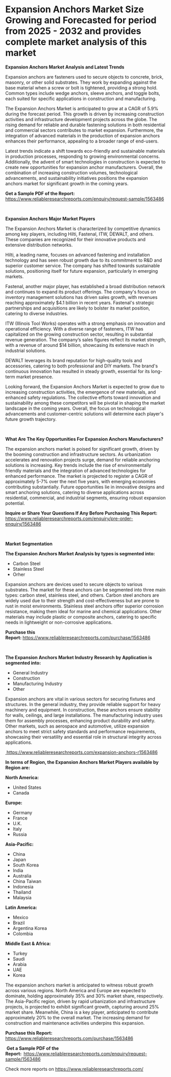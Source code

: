 <p><h1>Expansion Anchors Market Size Growing and Forecasted for period from 2025 - 2032 and provides complete market analysis of this market</h1></p><p><strong>Expansion Anchors Market Analysis and Latest Trends</strong></p>
<p><p>Expansion anchors are fasteners used to secure objects to concrete, brick, masonry, or other solid substrates. They work by expanding against the base material when a screw or bolt is tightened, providing a strong hold. Common types include wedge anchors, sleeve anchors, and toggle bolts, each suited for specific applications in construction and manufacturing.</p><p>The Expansion Anchors Market is anticipated to grow at a CAGR of 5.9% during the forecast period. This growth is driven by increasing construction activities and infrastructure development projects across the globe. The rising demand for reliable and durable fastening solutions in both residential and commercial sectors contributes to market expansion. Furthermore, the integration of advanced materials in the production of expansion anchors enhances their performance, appealing to a broader range of end-users.</p><p>Latest trends indicate a shift towards eco-friendly and sustainable materials in production processes, responding to growing environmental concerns. Additionally, the advent of smart technologies in construction is expected to create new opportunities for expansion anchor manufacturers. Overall, the combination of increasing construction volumes, technological advancements, and sustainability initiatives positions the expansion anchors market for significant growth in the coming years.</p></p>
<p><strong>Get a Sample PDF of the Report:&nbsp;</strong> <a href="https://www.reliableresearchreports.com/enquiry/request-sample/1563486?utm_campaign=2487&utm_medium=2&utm_source=Github&utm_content=ia&utm_term=02042025&utm_id=expansion-anchors">https://www.reliableresearchreports.com/enquiry/request-sample/1563486</a></p>
<p>&nbsp;</p>
<p><strong>Expansion Anchors Major Market Players</strong></p>
<p><p>The Expansion Anchors Market is characterized by competitive dynamics among key players, including Hilti, Fastenal, ITW, DEWALT, and others. These companies are recognized for their innovative products and extensive distribution networks.</p><p>Hilti, a leading name, focuses on advanced fastening and installation technology and has seen robust growth due to its commitment to R&D and superior customer service. The company has shifted towards sustainable solutions, positioning itself for future expansion, particularly in emerging markets.</p><p>Fastenal, another major player, has established a broad distribution network and continues to expand its product offerings. The company's focus on inventory management solutions has driven sales growth, with revenues reaching approximately $4.1 billion in recent years. Fastenal's strategic partnerships and acquisitions are likely to bolster its market position, catering to diverse industries.</p><p>ITW (Illinois Tool Works) operates with a strong emphasis on innovation and operational efficiency. With a diverse range of fasteners, ITW has capitalized on the growing construction sector, resulting in substantial revenue generation. The company’s sales figures reflect its market strength, with a revenue of around $14 billion, showcasing its extensive reach in industrial solutions.</p><p>DEWALT leverages its brand reputation for high-quality tools and accessories, catering to both professional and DIY markets. The brand's continuous innovation has resulted in steady growth, essential for its long-term market presence.</p><p>Looking forward, the Expansion Anchors Market is expected to grow due to increasing construction activities, the emergence of new materials, and enhanced safety regulations. The collective efforts toward innovation and sustainability among these competitors will be pivotal in shaping the market landscape in the coming years. Overall, the focus on technological advancements and customer-centric solutions will determine each player's future growth trajectory.</p></p>
<p>&nbsp;</p>
<p><strong>What Are The Key Opportunities For Expansion Anchors Manufacturers?</strong></p>
<p><p>The expansion anchors market is poised for significant growth, driven by the booming construction and infrastructure sectors. As urbanization accelerates and renovation projects surge, demand for reliable anchoring solutions is increasing. Key trends include the rise of environmentally friendly materials and the integration of advanced technologies for enhanced performance. The market is projected to register a CAGR of approximately 5-7% over the next five years, with emerging economies contributing substantially. Future opportunities lie in innovative designs and smart anchoring solutions, catering to diverse applications across residential, commercial, and industrial segments, ensuring robust expansion potential.</p></p>
<p><strong>Inquire or Share Your Questions If Any Before Purchasing This Report:</strong> <a href="https://www.reliableresearchreports.com/enquiry/pre-order-enquiry/1563486?utm_campaign=2487&utm_medium=2&utm_source=Github&utm_content=ia&utm_term=02042025&utm_id=expansion-anchors">https://www.reliableresearchreports.com/enquiry/pre-order-enquiry/1563486</a></p>
<p>&nbsp;</p>
<p><strong>Market Segmentation</strong></p>
<p><strong>The Expansion Anchors Market Analysis by types is segmented into:</strong></p>
<p><ul><li>Carbon Steel</li><li>Stainless Steel</li><li>Orher</li></ul></p>
<p><p>Expansion anchors are devices used to secure objects to various substrates. The market for these anchors can be segmented into three main types: carbon steel, stainless steel, and others. Carbon steel anchors are widely used due to their strength and cost-effectiveness but are prone to rust in moist environments. Stainless steel anchors offer superior corrosion resistance, making them ideal for marine and chemical applications. Other materials may include plastic or composite anchors, catering to specific needs in lightweight or non-corrosive applications.</p></p>
<p><strong>Purchase this Report:&nbsp;</strong><a href="https://www.reliableresearchreports.com/purchase/1563486?utm_campaign=2487&utm_medium=2&utm_source=Github&utm_content=ia&utm_term=02042025&utm_id=expansion-anchors">https://www.reliableresearchreports.com/purchase/1563486</a></p>
<p>&nbsp;</p>
<p><strong>The Expansion Anchors Market Industry Research by Application is segmented into:</strong></p>
<p><ul><li>General Industry</li><li>Construction</li><li>Manufacturing Industry</li><li>Other</li></ul></p>
<p><p>Expansion anchors are vital in various sectors for securing fixtures and structures. In the general industry, they provide reliable support for heavy machinery and equipment. In construction, these anchors ensure stability for walls, ceilings, and large installations. The manufacturing industry uses them for assembly processes, enhancing product durability and safety. Other markets, such as aerospace and automotive, utilize expansion anchors to meet strict safety standards and performance requirements, showcasing their versatility and essential role in structural integrity across applications.</p></p>
<p><a href="https://www.reliableresearchreports.com/expansion-anchors-r1563486?utm_campaign=2487&utm_medium=2&utm_source=Github&utm_content=ia&utm_term=02042025&utm_id=expansion-anchors">&nbsp;https://www.reliableresearchreports.com/expansion-anchors-r1563486</a></p>
<p><strong>In terms of Region, the Expansion Anchors Market Players available by Region are:</strong></p>
<p>
    <p> <strong> North America: </strong>
        <ul>
            <li>United States</li>
            <li>Canada</li>
        </ul>
        </p> 
    <p> <strong> Europe: </strong>
        <ul>
            <li>Germany</li>
            <li>France</li>
            <li>U.K.</li>
            <li>Italy</li>
            <li>Russia</li>
        </ul>
        </p> 
    <p> <strong> Asia-Pacific: </strong>
        <ul>
            <li>China</li>
            <li>Japan</li>
            <li>South Korea</li>
            <li>India</li>
            <li>Australia</li>
            <li>China Taiwan</li>
            <li>Indonesia</li>
            <li>Thailand</li>
            <li>Malaysia</li>
        </ul>
        </p> 
    <p> <strong> Latin America: </strong>
        <ul>
            <li>Mexico</li>
            <li>Brazil</li>
            <li>Argentina Korea</li>
            <li>Colombia</li>
        </ul>
        </p> 
    <p> <strong> Middle East & Africa: </strong>
        <ul>
            <li>Turkey</li>
            <li>Saudi</li>
            <li>Arabia</li>
            <li>UAE</li>
            <li>Korea</li>
        </ul>
    </p>
    </p>
<p><p>The expansion anchors market is anticipated to witness robust growth across various regions. North America and Europe are expected to dominate, holding approximately 35% and 30% market share, respectively. The Asia-Pacific region, driven by rapid urbanization and infrastructure projects, is projected to exhibit significant growth, capturing around 25% market share. Meanwhile, China is a key player, anticipated to contribute approximately 20% to the overall market. The increasing demand for construction and maintenance activities underpins this expansion.</p></p>
<p><strong>Purchase this Report: </strong><a href="https://www.reliableresearchreports.com/purchase/1563486?utm_campaign=2487&utm_medium=2&utm_source=Github&utm_content=ia&utm_term=02042025&utm_id=expansion-anchors">https://www.reliableresearchreports.com/purchase/1563486</a></p>
<p>&nbsp;<strong>Get a Sample PDF of the Report:&nbsp;&nbsp;</strong><a href="https://www.reliableresearchreports.com/enquiry/request-sample/1563486?utm_campaign=2487&utm_medium=2&utm_source=Github&utm_content=ia&utm_term=02042025&utm_id=expansion-anchors">https://www.reliableresearchreports.com/enquiry/request-sample/1563486</a></p>
<p><strong></strong></p>
<p>Check more reports on <a href="https://www.reliableresearchreports.com/?utm_campaign=2487&utm_medium=2&utm_source=Github&utm_content=ia&utm_term=02042025&utm_id=expansion-anchors">https://www.reliableresearchreports.com/</a></p>